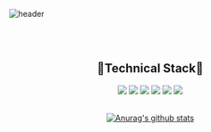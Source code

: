 ![header](https://capsule-render.vercel.app/api?type=waving&color=timeGradient&height=300&section=header&text=%20hyewon(!important);&fontSize=70&animation=fadeIn&desc=_Publisher&descSize=25&descAlign=80&descAlignY=70)

<br />
<br />
<div align="center">

## 🌵Technical Stack🌵

<img src="https://img.shields.io/badge/HTML-E34F26?style=flat-square&logo=HTML5&logoColor=white"/>
<img src="https://img.shields.io/badge/CSS3-F68212?style=flat-square&logo=CSS3&logoColor=white"/>
<img src="https://img.shields.io/badge/SCSS-CC6699?style=flat-square&logo=Sass&logoColor=white"/>
<img src="https://img.shields.io/badge/JavaScript-F7DF1E?style=flat-square&logo=JavaScript&logoColor=white"/>
<img src="https://img.shields.io/badge/VSCode-007ACC?style=flat-square&logo=VSCode&logoColor=white"/>
<img src="https://img.shields.io/badge/phpStorm-000000?style=flat-square&logo=phpStorm&logoColor=white"/>


<br />
<br />

[![Anurag's github stats](https://github-readme-stats.vercel.app/api?username=hyennii)](https://github.com/anuraghazra/github-readme-stats)</div>